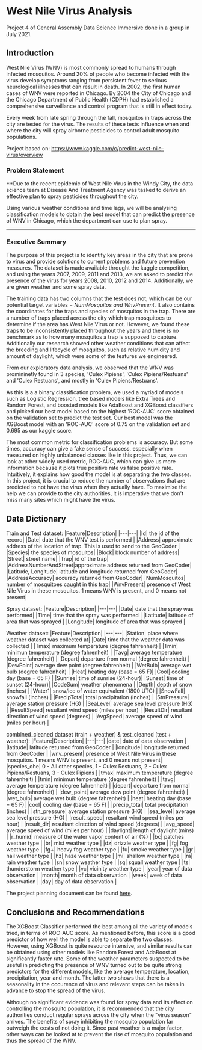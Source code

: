 # West Nile Virus Analysis

Project 4 of General Assembly Data Science Immersive done in a group in July 2021.

## Introduction

West Nile Virus (WNV) is most commonly spread to humans through infected mosquitos. Around 20% of people who become infected with the virus develop symptoms ranging from persistent fever to serious neurological illnesses that can result in death. In 2002, the first human cases of WNV were reported in Chicago. By 2004 the City of Chicago and the Chicago Department of Public Health (CDPH) had established a comprehensive surveillance and control program that is still in effect today.

Every week from late spring through the fall, mosquitos in traps across the city are tested for the virus. The results of these tests influence when and where the city will spray airborne pesticides to control adult mosquito populations.

Project based on: https://www.kaggle.com/c/predict-west-nile-virus/overview


### Problem Statement

**Due to the recent epidemic of West Nile Virus in the Windy City, the data science team at Disease And Treatment Agency was tasked to derive an effective plan to spray pesticides throughout the city.

Using various weather conditions and time lags, we will be analysing classification models to obtain the best model that can predict the presence of WNV in Chicago, which the department can use to plan spray.

---

### Executive Summary

The purpose of this project is to identify key areas in the city that are prone to virus and provide solutions to current problems and future prevention measures. The dataset is made available throught the kaggle competition, and using the years 2007, 2009, 2011 and 2013, we are asked to predict the presence of the virus for years 2008, 2010, 2012 and 2014. Additionally, we are given weather and some spray data.

The training data has two columns that the test does not, which can be our potential target variables $-$ _NumMosquitos and WnvPresent_. It also contains the coordinates for the traps and species of mosquitos in the trap. There are a number of traps placed across the city which trap mosquitoes to determine if the area has West Nile Virus or not. However, we found these traps to be inconsistently placed throughout the years and there is no benchmark as to how many mosquitos a trap is supposed to capture. Additionally our research showed other weather conditions that can affect the breeding and lifecycle of mosquitos, such as relative humidity and amount of daylight, which were some of the features we engineered.

From our exploratory data analysis, we observed that the WNV was promininetly found in 3 species, 'Culex Pipiens', 'Culex Pipiens/Restuans' and 'Culex Restuans', and mostly in 'Culex Pipiens/Restuans'.

As this is a a binary classification problem, we used a myriad of models such as Logistic Regression, tree based models like Extra Trees and Random Forest, and boosted models like AdaBoost and XGBoost classifiers and picked our best model based on the highest 'ROC-AUC' score obtained on the validation set to predict the test set. Our best model was the XGBoost model with an 'ROC-AUC' score of 0.75 on the validation set and 0.695 as our kaggle score.

The most common metric for classification problems is accuracy. But some times, accuracy can give a fake sense of success, especially when measured on highly unbalanced classes like in this project. Thus, we can look at other widely used metric, ROC-AUC, which can give us more information because it plots true positive rate vs false positive rate. Intuitively, it explains how good the model is at separating the two classes. In this project, it is crucial to reduce the number of observations that are predicted to not have the virus when they actually have. To maximise the help we can provide to the city authorities, it is imperative that we don't miss many sites which might have the virus.

## Data Dictionary

Train and Test dataset:
|Feature|Description|
|---|---|
|Id| the id of the record|
|Date| date that the WNV test is performed |
|Address| approximate address of the location of trap. This is used to send to the GeoCoder |
|Species| the species of mosquitos|
|Block| block number of address|
|Street| street name|
|Trap| id of the trap|
|AddressNumberAndStreet|approximate address returned from GeoCoder|
|Latitude, Longitude| latitude and longitude returned from GeoCoder|
|AddressAccuracy| accuracy returned from GeoCoder|
|NumMosquitos| number of mosquitoes caught in this trap|
|WnvPresent| presence of West Nile Virus in these mosquitos. 1 means WNV is present, and 0 means not present|

Spray dataset:
|Feature|Description|
|---|---|
|Date| date that the spray was performed|
|Time| time that the spray was performed |
|Latitude| latitude of area that was sprayed |
|Longitude| longitude of area that was sprayed |

Weather dataset:
|Feature|Description|
|---|---|
|Station| place where weather dataset was collected at|
|Date| time that the weather data was collected |
|Tmax| maximum temperature (degree fahrenheit) |
|Tmin| minimun temperature (degree fahrenheit) |
|Tavg| average temperature (degree fahrenheit) |
|Depart| departure from normal (degree fahrenheit) |
|DewPoint| average dew point (degree fahrenheit) |
|WetBulb| average wet bulb (degree fahrenheit) |
|Heat| heating day (base = 65 F)|
|Cool| cooling day (base = 65 F) |
|Sunrise| time of sunrise (24-hour)|
|Sunset| time of sunset (24-hour)|
|CodeSum| weather phenomena |
|Depth| depth of snow (inches) |
|Water1| snow/ice of water equivalent (1800 UTC) |
|SnowFall| snowfall (inches) |
|PrecipTotal| total precipitation (inches) |
|StnPressure| average station pressure (HG) |
|SeaLevel| average sea level pressure (HG) |
|ResultSpeed| resultant wind speed (miles per hour) |
|ResultDir| resultant direction of wind speed (degrees) |
|AvgSpeed| average speed of wind (miles per hour) |


combined_cleaned dataset (train + weather) & test_cleaned (test + weather):
|Feature|Description|
|---|---|
|date| date of data observation |
|latitude| latitude returned from GeoCoder |
|longitude| longitude returned from GeoCoder |
|wnv_present| presence of West Nile Virus in these mosquitos. 1 means WNV is present, and 0 means not present|
|species_ohe| 0 - All other species, 1 - Culex Restuans, 2 - Culex Pipiens/Restuans, 3 - Culex Pipiens |
|tmax| maximum temperature (degree fahrenheit) |
|tmin| minimun temperature (degree fahrenheit) |
|tavg| average temperature (degree fahrenheit) |
|depart| departure from normal (degree fahrenheit) |
|dew_point| average dew point (degree fahrenheit) |
|wet_bulb| average wet bulb (degree fahrenheit) |
|heat| heating day (base = 65 F)|
|cool| cooling day (base = 65 F) |
|precip_total| total precipitation (inches) |
|stn_pressure| average station pressure (HG) |
|sea_level| average sea level pressure (HG) |
|result_speed| resultant wind speed (miles per hour) |
|result_dir| resultant direction of wind speed (degrees) |
|avg_speed| average speed of wind (miles per hour) |
|daylight| length of daylight (mins) |
|r_humid| measure of the water vapor content of air (%) |
|bc| patches weather type |
|br| mist weather type |
|dz| drizzle weather type |
|fg| fog weather type |
|fg+| heavy fog weather type |
|fu| smoke weather type |
|gr| hail weather type |
|hz| haze weather type |
|mi| shallow weather type |
|ra| rain weather type |
|sn| snow weather type |
|sq| squall weather type |
|ts| thunderstorm weather type |
|vc| vicinity weather type |
|year| year of data observation |
|month| month of data observation |
|week| week of data observation |
|day| day of data observation |

The project planning document can be found [here](https://docs.google.com/spreadsheets/d/1r5826I6BlhGzuFMtSM7oJ68pLHUEUJlhdhEZntUghWI/edit#gid=1386834576).

## Conclusions and Recommendations

The XGBoost Classifier performed the best among all the variety of models tried, in terms of ROC-AUC score. As mentioned before, this score is a good predictor of how well the model is able to separate the two classes. However, using XGBoost is quite resource intensive, and similar results can be obtained using other models like Random Forest and AdaBoost at significantly faster rate. Some of the weather parameters suspected to be useful in predicting the presence of WNV turned out to be quite strong predictors for the different models, like the average temperature, location, precipitation, year and month. The latter two shows that there is a seasonality in the occurence of virus and relevant steps can be taken in advance to stop the spread of the virus.

Although no significant evidence was found for spray data and its effect on controlling the mosquito population, it is recommended that the city authorities conduct regular sprays across the city when the "virus season" arrives. The benefits of spray inhibiting the mosquito population far outweigh the costs of not doing it. Since past weather is a major factor, other ways can be looked at to prevent the rise of mosquito population and thus the spread of the WNV.
